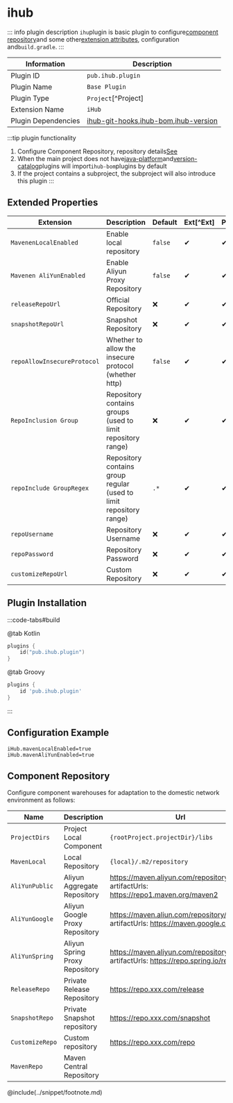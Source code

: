 # ihub

::: info plugin description
`ihu`plugin is basic plugin to configure[component repository](#组件仓库)and some other[extension attributes](#扩展属性), configuration and`build.gradle`.
:::

| Information         | Description                                                                    |
| ------------------- | ------------------------------------------------------------------------------ |
| Plugin ID           | `pub.ihub.plugin`                                                              |
| Plugin Name         | `Base Plugin`                                                                  |
| Plugin Type         | `Project`[^Project]                                                            |
| Extension Name      | `iHub`                                                                         |
| Plugin Dependencies | [ihub-git-hooks](iHubGitHooks),[ihub-bom](iHubBom),[ihub-version](iHubVersion) |

:::tip plugin functionality
1. Configure Component Repository, repository details[See](#组件仓库)
2. When the main project does not have[java-platform](https://docs.gradle.org/current/userguide/java_platform_plugin.html)and[version-catalog](https://docs.gradle.org/current/userguide/platforms.html)plugins will import`ihub-bom`plugins by default
3. If the project contains a subproject, the subproject will also introduce this plugin
:::

## Extended Properties

| Extension                   | Description                                                        | Default | Ext[^Ext] | Prj[^Prj] | Sys[^Sys] | Env[^Env] |
| --------------------------- | ------------------------------------------------------------------ | ------- | --------- | --------- | --------- | --------- |
| `MavenenLocalEnabled`       | Enable local repository                                            | `false` | ✔         | ✔         | ❌         | ❌         |
| `Mavenen AliYunEnabled`     | Enable Aliyun Proxy Repository                                     | `false` | ✔         | ✔         | ✔         | ✔         |
| `releaseRepoUrl`            | Official Repository                                                | ❌       | ✔         | ✔         | ❌         | ❌         |
| `snapshotRepoUrl`           | Snapshot Repository                                                | ❌       | ✔         | ✔         | ❌         | ❌         |
| `repoAllowInsecureProtocol` | Whether to allow the insecure protocol (whether http)              | `false` | ✔         | ✔         | ❌         | ❌         |
| `RepoInclusion Group`       | Repository contains groups (used to limit repository range)        | ❌       | ✔         | ✔         | ❌         | ❌         |
| `repoInclude GroupRegex`    | Repository contains group regular (used to limit repository range) | `.*`    | ✔         | ✔         | ❌         | ❌         |
| `repoUsername`              | Repository Username                                                | ❌       | ✔         | ✔         | ✔         | ✔         |
| `repoPassword`              | Repository Password                                                | ❌       | ✔         | ✔         | ✔         | ✔         |
| `customizeRepoUrl`          | Custom Repository                                                  | ❌       | ✔         | ✔         | ❌         | ❌         |

## Plugin Installation

:::code-tabs#build

@tab Kotlin

```kotlin
plugins {
    id("pub.ihub.plugin")
}
```

@tab Groovy

```groovy
plugins {
    id 'pub.ihub.plugin'
}
```

:::

## Configuration Example

```properties
iHub.mavenLocalEnabled=true
iHub.mavenAliYunEnabled=true
```

## Component Repository

Configure component warehouses for adaptation to the domestic network environment as follows:

| Name            | Description                    | Url                                                                                                |
| --------------- | ------------------------------ | -------------------------------------------------------------------------------------------------- |
| `ProjectDirs`   | Project Local Component        | `{rootProject.projectDir}/libs`                                                                    |
| `MavenLocal`    | Local Repository               | `{local}/.m2/repository`                                                                           |
| `AliYunPublic`  | Aliyun Aggregate Repository    | https://maven.aliyun.com/repository/public <br> artifactUrls: https://repo1.maven.org/maven2 |
| `AliYunGoogle`  | Aliyun Google Proxy Repository | https://maven.aliun.com/repository/google <br> artifactUrls: https://maven.google.com        |
| `AliYunSpring`  | Aliyun Spring Proxy Repository | https://maven.aliyun.com/repository/spring <br> artifactUrls: https://repo.spring.io/release |
| `ReleaseRepo`   | Private Release Repository     | https://repo.xxx.com/release                                                                       |
| `SnapshotRepo`  | Private Snapshot repository    | https://repo.xxx.com/snapshot                                                                      |
| `CustomizeRepo` | Custom repository              | https://repo.xxx.com/repo                                                                          |
| `MavenRepo`     | Maven Central Repository       |                                                                                                    |

@include(../snippet/footnote.md)